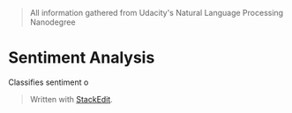 > All information gathered from Udacity's Natural Language Processing Nanodegree

# Sentiment Analysis

Classifies sentiment o

> Written with [StackEdit](https://stackedit.io/).
<!--stackedit_data:
eyJoaXN0b3J5IjpbLTE5NzgxMjI1ODAsLTQ5MzcyMjAxOF19
-->